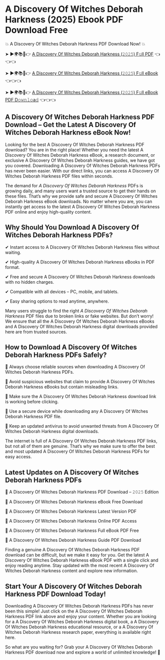 # A Discovery Of Witches Deborah Harkness (2025) Ebook PDF Download Free

💥 A Discovery Of Witches Deborah Harkness PDF Download Now! 💥

➤ ►🌍📚📱👉 [A Discovery Of Witches Deborah Harkness (𝟸𝟶𝟸𝟻) F𝚞ll PDF](https://getpdf.xyz/a-discovery-of-witches-deborah-harkness) 👈👈👈


➤ ►🌍📚📱👉 [A Discovery Of Witches Deborah Harkness (𝟸𝟶𝟸𝟻) F𝚞ll eBook](https://getpdf.xyz/a-discovery-of-witches-deborah-harkness) 👈👈👈


➤ ►🌍📚📱👉 [A Discovery Of Witches Deborah Harkness (𝟸𝟶𝟸𝟻) F𝚞ll eBook PDF D𝚘𝚠𝚗𝚕𝚘a𝚍](https://getpdf.xyz/a-discovery-of-witches-deborah-harkness) 👈👈👈


## A Discovery Of Witches Deborah Harkness PDF Download – Get the Latest A Discovery Of Witches Deborah Harkness eBook Now!

Looking for the best A Discovery Of Witches Deborah Harkness PDF download? You are in the right place! Whether you need the latest A Discovery Of Witches Deborah Harkness eBook, a research document, or exclusive A Discovery Of Witches Deborah Harkness guides, we have got you covered. Downloading A Discovery Of Witches Deborah Harkness PDFs has never been easier. With our direct links, you can access A Discovery Of Witches Deborah Harkness PDF files within seconds.

The demand for *A Discovery Of Witches Deborah Harkness* PDFs is growing daily, and many users want a trusted source to get their hands on these files. That’s why we provide safe and secure A Discovery Of Witches Deborah Harkness eBook downloads. No matter where you are, you can instantly get access to the latest A Discovery Of Witches Deborah Harkness PDF online and enjoy high-quality content.

## Why Should You Download A Discovery Of Witches Deborah Harkness PDFs?

✔ Instant access to A Discovery Of Witches Deborah Harkness files without waiting.

✔ High-quality A Discovery Of Witches Deborah Harkness eBooks in PDF format.

✔ Free and secure A Discovery Of Witches Deborah Harkness downloads with no hidden charges.

✔ Compatible with all devices – PC, mobile, and tablets.

✔ Easy sharing options to read anytime, anywhere.

Many users struggle to find the right *A Discovery Of Witches Deborah Harkness* PDF files due to broken links or fake websites. But don’t worry! We ensure that all the A Discovery Of Witches Deborah Harkness eBooks and A Discovery Of Witches Deborah Harkness digital downloads provided here are from trusted sources.

## How to Download A Discovery Of Witches Deborah Harkness PDFs Safely?

📌 Always choose reliable sources when downloading A Discovery Of Witches Deborah Harkness PDFs.

📌 Avoid suspicious websites that claim to provide A Discovery Of Witches Deborah Harkness eBooks but contain misleading links.

📌 Make sure the A Discovery Of Witches Deborah Harkness download link is working before clicking.

📌 Use a secure device while downloading any A Discovery Of Witches Deborah Harkness PDF file.

📌 Keep an updated antivirus to avoid unwanted threats from A Discovery Of Witches Deborah Harkness digital downloads.

The internet is full of A Discovery Of Witches Deborah Harkness PDF links, but not all of them are genuine. That’s why we make sure to offer the best and most updated A Discovery Of Witches Deborah Harkness PDFs for easy access.

## Latest Updates on A Discovery Of Witches Deborah Harkness PDFs

🔹 A Discovery Of Witches Deborah Harkness PDF Download – 𝟸𝟶𝟸𝟻 Edition

🔹 A Discovery Of Witches Deborah Harkness eBook Free Download

🔹 A Discovery Of Witches Deborah Harkness Latest Version PDF

🔹 A Discovery Of Witches Deborah Harkness Online PDF Access

🔹 A Discovery Of Witches Deborah Harkness Full eBook PDF Free

🔹 A Discovery Of Witches Deborah Harkness Guide PDF Download

Finding a genuine A Discovery Of Witches Deborah Harkness PDF download can be difficult, but we make it easy for you. Get the latest A Discovery Of Witches Deborah Harkness eBook PDF with a single click and enjoy reading anytime. Stay updated with the most recent A Discovery Of Witches Deborah Harkness content and explore new information.

## Start Your A Discovery Of Witches Deborah Harkness PDF Download Today!

Downloading A Discovery Of Witches Deborah Harkness PDFs has never been this simple! Just click on the A Discovery Of Witches Deborah Harkness PDF link above and enjoy your content. Whether you are looking for a A Discovery Of Witches Deborah Harkness digital book, a A Discovery Of Witches Deborah Harkness educational resource, or a A Discovery Of Witches Deborah Harkness research paper, everything is available right here.

So what are you waiting for? Grab your A Discovery Of Witches Deborah Harkness PDF download now and explore a world of unlimited knowledge! 🚀